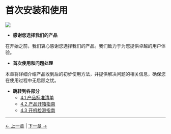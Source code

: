 # 首次安装和使用

![](../resources/4-FirstInstallAndUse/README/JN-main.png)

- **感谢您选择我们的产品**

在开始之前，我们衷心感谢您选择我们的产品。我们致力于为您提供卓越的用户体验。

- **首次使用和问题处理**

本章将详细介绍产品收到后的初步使用方法，并提供解决问题的相关信息，确保您在使用过程中无后顾之忧。

- **跳转到各部分**
  - [4.1 产品标准清单](4.1-ProductStandardList.md)
  - [4.2 产品开箱指南](4.2-ProductUnboxingGuide.md)
  - [4.3 开机检测指南](4.3-PowerOnDetectionGuide.md)

---

[← 上一章](../3-UserNotes/3.4.3-other.md) | [下一章 →](../4-FirstInstallAndUse/4.1-ProductStandardList.md)
